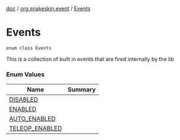 [doc](../../index.md) / [org.snakeskin.event](../index.md) / [Events](./index.md)

# Events

`enum class Events`

This is a collection of built in events that are fired internally by the lib

### Enum Values

| Name | Summary |
|---|---|
| [DISABLED](-d-i-s-a-b-l-e-d.md) |  |
| [ENABLED](-e-n-a-b-l-e-d.md) |  |
| [AUTO_ENABLED](-a-u-t-o_-e-n-a-b-l-e-d.md) |  |
| [TELEOP_ENABLED](-t-e-l-e-o-p_-e-n-a-b-l-e-d.md) |  |
